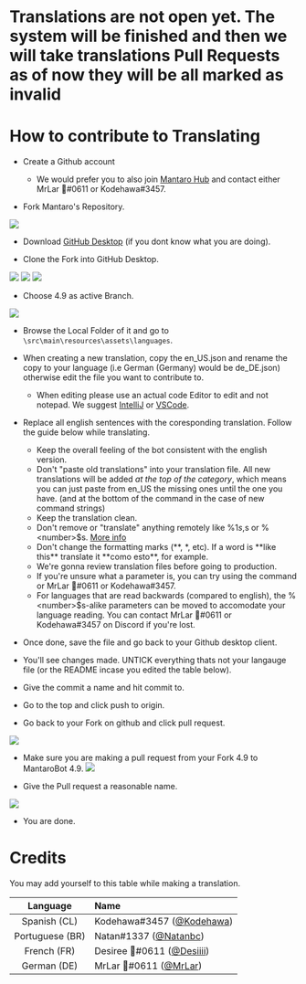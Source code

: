 # Translations are not open yet. The system will be finished and then we will take translations Pull Requests as of now they will be all marked as invalid
# How to contribute to Translating

 - Create a Github account
   - We would prefer you to also join [Mantaro Hub](https://discord.gg/ppKeqqh) and contact either MrLar 🌺#0611 or Kodehawa#3457.

 - Fork Mantaro's Repository.

 ![](https://i.imgur.com/Zl7Sr70.png)

 - Download [GitHub Desktop](https://desktop.github.com/) (if you dont know what you are doing).

 - Clone the Fork into GitHub Desktop.

 ![](https://i.imgur.com/jpf8qmo.png)  ![](https://i.imgur.com/KgxBlB2.png) ![](https://i.imgur.com/LPihVzy.png)

 - Choose 4.9 as active Branch.

 ![](https://i.imgur.com/pFqFgh8.png)

 - Browse the Local Folder of it and go to `\src\main\resources\assets\languages`.

 - When creating a new translation, copy the en_US.json and rename the copy to your language (i.e German (Germany) would be de_DE.json) otherwise edit the file you want to contribute to.
    - When editing please use an actual code Editor to edit and not notepad. We suggest [IntelliJ](https://www.jetbrains.com/idea/) or [VSCode](https://code.visualstudio.com/).

 - Replace all english sentences with the coresponding translation. Follow the guide below while translating.
   + Keep the overall feeling of the bot consistent with the english version.
   + Don't "paste old translations" into your translation file. All new translations will be added *at the top of the category*, which means you can just paste from en_US the missing ones until the one you have. (and at the bottom of the command in the case of new command strings)
   + Keep the translation clean.
   + Don't remove or "translate" anything remotely like %1$s, %2$s or %\<number\>$s. [More info](https://docs.oracle.com/javase/9/docs/api/java/util/Formattable.html)
   + Don't change the formatting marks (\*\*, \*, etc). If a word is \*\*like this\*\* translate it \*\*como esto\*\*, for example.
   + We're gonna review translation files before going to production.
   + If you're unsure what a parameter is, you can try using the command or MrLar 🌺#0611 or Kodehawa#3457.
   + For languages that are read backwards (compared to english), the %\<number\>$s-alike parameters can be moved to accomodate your language reading. You can contact MrLar 🌺#0611 or Kodehawa#3457 on Discord if you're lost.
   

 - Once done, save the file and go back to your Github desktop client.

 - You'll see changes made. UNTICK everything thats not your langauge file (or the README incase you edited the table below).

 - Give the commit a name and hit commit to.

 - Go to the top and click push to origin.

 - Go back to your Fork on github and click pull request.

 ![](https://i.imgur.com/HROt9B4.png)

 - Make sure you are making a pull request from your Fork 4.9 to MantaroBot 4.9.
![](https://desii.is-a-good-waifu.com/659de7.gif)

 - Give the Pull request a reasonable name.

 ![](https://i.imgur.com/Y7sTIGw.png)

 - You are done.

# Credits
You may add yourself to this table while making a translation.

| Language | Name |
|:--------:|:-----|
| Spanish (CL) | Kodehawa#3457 ([@Kodehawa](https://github.com/Kodehawa)) |
| Portuguese (BR) | Natan#1337 ([@Natanbc](https://github.com/natanbc)) |
| French (FR) | Desiree 🌺#0611 ([@Desiiii](https://github.com/Desiiii)) |
| German (DE) | MrLar 🌺#0611 ([@MrLar](https://github.com/MrLar))
